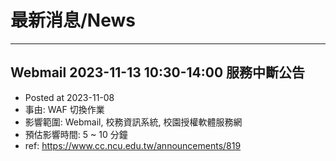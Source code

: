 # 最新消息/News
---

## Webmail 2023-11-13 10:30-14:00 服務中斷公告
- Posted at 2023-11-08
- 事由: WAF 切換作業
- 影響範圍: Webmail, 校務資訊系統, 校園授權軟體服務網
- 預估影響時間: 5 ~ 10 分鐘
- ref: https://www.cc.ncu.edu.tw/announcements/819
